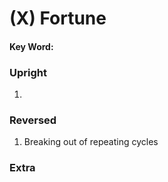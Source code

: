 # (X) Fortune 

#### Key Word:



### Upright

1) 



### Reversed

1) Breaking out of repeating cycles



### Extra

